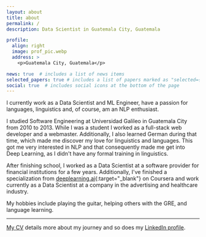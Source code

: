 ```yaml
---
layout: about
title: about
permalink: /
description: Data Scientist in Guatemala City, Guatemala

profile:
  align: right
  image: prof_pic.webp
  address: >
    <p>Guatemala City, Guatemala</p>

news: true  # includes a list of news items
selected_papers: true # includes a list of papers marked as "selected={true}"
social: true  # includes social icons at the bottom of the page
---
```


I currently work as a Data Scientist and ML Engineer, have a passion for languages, linguistics and, of course, am an NLP enthusiast.

I studied Software Engineering at Universidad Galileo in Guatemala City from 2010 to 2013. While I was a student I worked as a full-stack web developer and a webmaster. Additionally, I also learned German during that time, which made me discover my love for linguistics and languages. This got me very interested in NLP and that consequently made me get into Deep Learning, as I didn't have any formal training in linguistics.

After finishing school, I worked as a Data Scientist at a software provider for financial institutions for a few years. Additionally, I've finished a specialization from [deeplearning.ai](https://deeplearning.ai){:target="\_blank"} on Coursera and work currently as a Data Scientist at a company in the advertising and healthcare industry.

My hobbies include playing the guitar, helping others with the GRE, and language learning.

***

[My CV](https://jjdv.xyz/personal/cv.pdf) details more about my journey and so does my [LinkedIn profile](https://linkedin.com/in/jjdelvalle).
